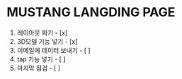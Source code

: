 # MUSTANG LANGDING PAGE

1. 레이아웃 짜기 - [x]
2. 3D모델 기능 넣기 - [x]
3. 이메일에 데이터 보내기 - [ ]
4. tap 기능 넣기 - [ ]
5. 마지막 점검 - [ ]
